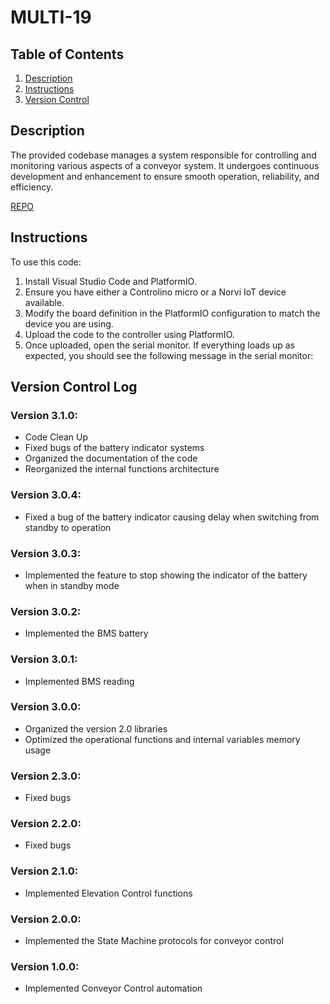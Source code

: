 # MULTI-19

## Table of Contents
1. [Description](#description)
2. [Instructions](#instructions)
3. [Version Control](#version-control)

## Description <a name="description"></a>

The provided codebase manages a system responsible for controlling and monitoring various aspects of a conveyor system. It undergoes continuous development and enhancement to ensure smooth operation, reliability, and efficiency.

[REPO](https://github.com/CharlieProjects/MULTI-19)

## Instructions <a name="instructions"></a>
To use this code:

1. Install Visual Studio Code and PlatformIO.
2. Ensure you have either a Controlino micro or a Norvi IoT device available.
3. Modify the board definition in the PlatformIO configuration to match the device you are using.
4. Upload the code to the controller using PlatformIO.
5. Once uploaded, open the serial monitor. If everything loads up as expected, you should see the following message in the serial monitor:


## Version Control Log <a name="description"></a>

### Version 3.1.0:
- Code Clean Up
- Fixed bugs of the battery indicator systems
- Organized the documentation of the code
- Reorganized the internal functions architecture

### Version 3.0.4:
- Fixed a bug of the battery indicator causing delay when switching from standby to operation

### Version 3.0.3:
- Implemented the feature to stop showing the indicator of the battery when in standby mode

### Version 3.0.2:
- Implemented the BMS battery

### Version 3.0.1:
- Implemented BMS reading

### Version 3.0.0:
- Organized the version 2.0 libraries
- Optimized the operational functions and internal variables memory usage

### Version 2.3.0:
- Fixed bugs

### Version 2.2.0:
- Fixed bugs

### Version 2.1.0:
- Implemented Elevation Control functions

### Version 2.0.0:
- Implemented the State Machine protocols for conveyor control

### Version 1.0.0:
- Implemented Conveyor Control automation